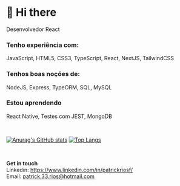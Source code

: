 # 🖖 Hi there

Desenvolvedor React

### Tenho experiência com:
JavaScript, HTML5, CSS3, TypeScript, React, NextJS, TailwindCSS
### Tenhos boas noções de:
NodeJS, Express, TypeORM, SQL, MySQL
### Estou aprendendo
React Native, Testes com JEST, MongoDB

<br/>

[![Anurag's GitHub stats](https://github-readme-stats.vercel.app/api?username=patrickrios)](https://github.com/anuraghazra/github-readme-stats)
[![Top Langs](https://github-readme-stats.vercel.app/api/top-langs/?username=patrickrios&layout=compact&langs_count=15)](https://github.com/anuraghazra/github-readme-stats)

<br/>

**Get in touch**
<br/>
Linkedin: <a href="https://www.linkedin.com/in/patrickriosf/">https://www.linkedin.com/in/patrickriosf/</a>
<br/>
Email: <a href="mailto:patrick.33.rios@hotmail.com">patrick.33.rios@hotmail.com</a>
